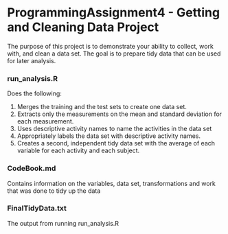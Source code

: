 # ProgrammingAssignment4 - Getting and Cleaning Data Project

The purpose of this project is to demonstrate your ability to collect, work with, and clean a data set. 
The goal is to prepare tidy data that can be used for later analysis. 

### run_analysis.R 
Does the following:
1. Merges the training and the test sets to create one data set.
2. Extracts only the measurements on the mean and standard deviation for each measurement.
3. Uses descriptive activity names to name the activities in the data set
4. Appropriately labels the data set with descriptive activity names.
5. Creates a second, independent tidy data set with the average of each variable for each activity and each subject.

### CodeBook.md 
Contains information on the variables, data set, transformations and work that was done to tidy up the data

### FinalTidyData.txt 
The output from running run_analysis.R
